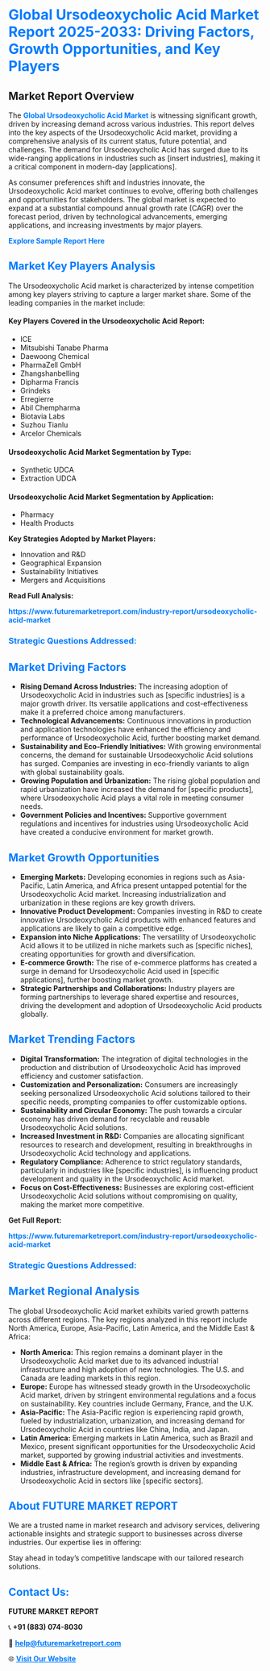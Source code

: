 <h1 style="color: #007BFF;">Global Ursodeoxycholic Acid Market Report 2025-2033: Driving Factors, Growth Opportunities, and Key Players</h1>

<section id="overview">
<h2>Market Report Overview</h2>
<p>The <a href="https://www.futuremarketreport.com/industry-report/ursodeoxycholic-acid-market" style="color: #007BFF; text-decoration: none;"><strong>Global Ursodeoxycholic Acid Market</strong></a> is witnessing significant growth, driven by increasing demand across various industries. This report delves into the key aspects of the Ursodeoxycholic Acid market, providing a comprehensive analysis of its current status, future potential, and challenges. The demand for Ursodeoxycholic Acid has surged due to its wide-ranging applications in industries such as [insert industries], making it a critical component in modern-day [applications].</p>
<p>As consumer preferences shift and industries innovate, the Ursodeoxycholic Acid market continues to evolve, offering both challenges and opportunities for stakeholders. The global market is expected to expand at a substantial compound annual growth rate (CAGR) over the forecast period, driven by technological advancements, emerging applications, and increasing investments by major players.</p>
</section>

<section id="overview">
<p><a href="https://www.futuremarketreport.com/request-sample/reportId=26570" style="color: #007BFF; text-decoration: none;"><strong>Explore Sample Report Here</strong></a></p>
</section>

<section id="key-players">
<h2 style="color: #007BFF;">Market Key Players Analysis</h2>
<p>The Ursodeoxycholic Acid market is characterized by intense competition among key players striving to capture a larger market share. Some of the leading companies in the market include:</p>
<h4>Key Players Covered in the Ursodeoxycholic Acid Report:</h4>
<ul><li>ICE</li><li>Mitsubishi Tanabe Pharma</li><li>Daewoong Chemical</li><li>PharmaZell GmbH</li><li>Zhangshanbelling</li><li>Dipharma Francis</li><li>Grindeks</li><li>Erregierre</li><li>Abil Chempharma</li><li>Biotavia Labs</li><li>Suzhou Tianlu</li><li>Arcelor Chemicals</li></ul>
<h4>Ursodeoxycholic Acid Market Segmentation by Type:</h4>
<ul><li>Synthetic UDCA</li><li>Extraction UDCA</li></ul>

<h4>Ursodeoxycholic Acid Market Segmentation by Application:</h4>
<ul><li>Pharmacy</li><li>Health Products</li></ul>
<p><strong>Key Strategies Adopted by Market Players:</strong></p>
<ul>
<li>Innovation and R&D</li>
<li>Geographical Expansion</li>
<li>Sustainability Initiatives</li>
<li>Mergers and Acquisitions</li>
</ul>
</section>

<section>
<p><strong>Read Full Analysis: </strong></p><a href="https://www.futuremarketreport.com/industry-report/ursodeoxycholic-acid-market" style="color: #007BFF; text-decoration: none;"><strong>https://www.futuremarketreport.com/industry-report/ursodeoxycholic-acid-market</strong></a>
<h3 style="color: #007BFF;">Strategic Questions Addressed:</h3>
</section>

<section id="driving-factors">
<h2 style="color: #007BFF;">Market Driving Factors</h2>
<ul>
<li><strong>Rising Demand Across Industries:</strong> The increasing adoption of Ursodeoxycholic Acid in industries such as [specific industries] is a major growth driver. Its versatile applications and cost-effectiveness make it a preferred choice among manufacturers.</li>
<li><strong>Technological Advancements:</strong> Continuous innovations in production and application technologies have enhanced the efficiency and performance of Ursodeoxycholic Acid, further boosting market demand.</li>
<li><strong>Sustainability and Eco-Friendly Initiatives:</strong> With growing environmental concerns, the demand for sustainable Ursodeoxycholic Acid solutions has surged. Companies are investing in eco-friendly variants to align with global sustainability goals.</li>
<li><strong>Growing Population and Urbanization:</strong> The rising global population and rapid urbanization have increased the demand for [specific products], where Ursodeoxycholic Acid plays a vital role in meeting consumer needs.</li>
<li><strong>Government Policies and Incentives:</strong> Supportive government regulations and incentives for industries using Ursodeoxycholic Acid have created a conducive environment for market growth.</li>
</ul>
</section>

<section id="growth-opportunities">
<h2 style="color: #007BFF;">Market Growth Opportunities</h2>
<ul>
<li><strong>Emerging Markets:</strong> Developing economies in regions such as Asia-Pacific, Latin America, and Africa present untapped potential for the Ursodeoxycholic Acid market. Increasing industrialization and urbanization in these regions are key growth drivers.</li>
<li><strong>Innovative Product Development:</strong> Companies investing in R&D to create innovative Ursodeoxycholic Acid products with enhanced features and applications are likely to gain a competitive edge.</li>
<li><strong>Expansion into Niche Applications:</strong> The versatility of Ursodeoxycholic Acid allows it to be utilized in niche markets such as [specific niches], creating opportunities for growth and diversification.</li>
<li><strong>E-commerce Growth:</strong> The rise of e-commerce platforms has created a surge in demand for Ursodeoxycholic Acid used in [specific applications], further boosting market growth.</li>
<li><strong>Strategic Partnerships and Collaborations:</strong> Industry players are forming partnerships to leverage shared expertise and resources, driving the development and adoption of Ursodeoxycholic Acid products globally.</li>
</ul>
</section>

<section id="trending-factors">
<h2 style="color: #007BFF;">Market Trending Factors</h2>
<ul>
<li><strong>Digital Transformation:</strong> The integration of digital technologies in the production and distribution of Ursodeoxycholic Acid has improved efficiency and customer satisfaction.</li>
<li><strong>Customization and Personalization:</strong> Consumers are increasingly seeking personalized Ursodeoxycholic Acid solutions tailored to their specific needs, prompting companies to offer customizable options.</li>
<li><strong>Sustainability and Circular Economy:</strong> The push towards a circular economy has driven demand for recyclable and reusable Ursodeoxycholic Acid solutions.</li>
<li><strong>Increased Investment in R&D:</strong> Companies are allocating significant resources to research and development, resulting in breakthroughs in Ursodeoxycholic Acid technology and applications.</li>
<li><strong>Regulatory Compliance:</strong> Adherence to strict regulatory standards, particularly in industries like [specific industries], is influencing product development and quality in the Ursodeoxycholic Acid market.</li>
<li><strong>Focus on Cost-Effectiveness:</strong> Businesses are exploring cost-efficient Ursodeoxycholic Acid solutions without compromising on quality, making the market more competitive.</li>
</ul>
</section>

<section>
<p><strong>Get Full Report: </strong></p><a href="https://www.futuremarketreport.com/industry-report/ursodeoxycholic-acid-market" style="color: #007BFF; text-decoration: none;"><strong>https://www.futuremarketreport.com/industry-report/ursodeoxycholic-acid-market</strong></a>
<h3 style="color: #007BFF;">Strategic Questions Addressed:</h3>
</section>


<section id="regional-analysis">
<h2 style="color: #007BFF;">Market Regional Analysis</h2>
<p>The global Ursodeoxycholic Acid market exhibits varied growth patterns across different regions. The key regions analyzed in this report include North America, Europe, Asia-Pacific, Latin America, and the Middle East & Africa:</p>
<ul>
<li><strong>North America:</strong> This region remains a dominant player in the Ursodeoxycholic Acid market due to its advanced industrial infrastructure and high adoption of new technologies. The U.S. and Canada are leading markets in this region.</li>
<li><strong>Europe:</strong> Europe has witnessed steady growth in the Ursodeoxycholic Acid market, driven by stringent environmental regulations and a focus on sustainability. Key countries include Germany, France, and the U.K.</li>
<li><strong>Asia-Pacific:</strong> The Asia-Pacific region is experiencing rapid growth, fueled by industrialization, urbanization, and increasing demand for Ursodeoxycholic Acid in countries like China, India, and Japan.</li>
<li><strong>Latin America:</strong> Emerging markets in Latin America, such as Brazil and Mexico, present significant opportunities for the Ursodeoxycholic Acid market, supported by growing industrial activities and investments.</li>
<li><strong>Middle East & Africa:</strong> The region’s growth is driven by expanding industries, infrastructure development, and increasing demand for Ursodeoxycholic Acid in sectors like [specific sectors].</li>
</ul>
</section>

<footer>
<h2 style="color: #007BFF;">About FUTURE MARKET REPORT</h2>
<p>We are a trusted name in market research and advisory services, delivering actionable insights and strategic support to businesses across diverse industries. Our expertise lies in offering:</p>

<p>Stay ahead in today’s competitive landscape with our tailored research solutions.</p>

<h2 style="color: #007BFF;">Contact Us:</h2>
<p><strong>FUTURE MARKET REPORT</strong></p>
<p>📞 <strong>+91 (883) 074-8030</strong></p>
<p>📧 <strong><a href="mailto:help@futuremarketreport.com" style="color: #007BFF;">help@futuremarketreport.com</a></strong></p>
<p>🌐 <strong><a href="https://www.futuremarketreport.com/" style="color: #007BFF;">Visit Our Website</a></strong></p>
</footer>